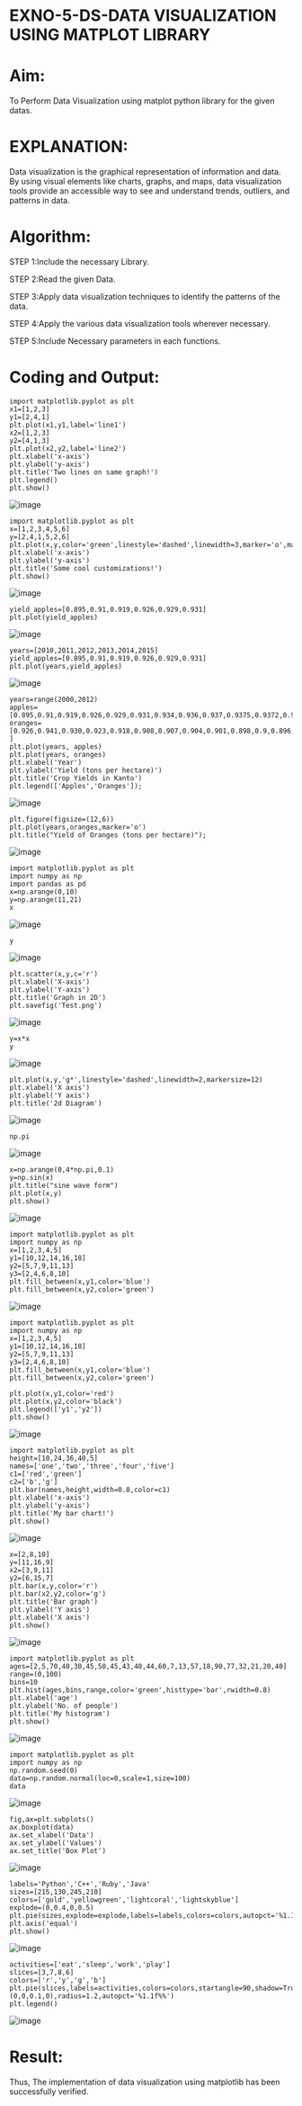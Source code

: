 # EXNO-5-DS-DATA VISUALIZATION USING MATPLOT LIBRARY

# Aim:
  To Perform Data Visualization using matplot python library for the given datas.

# EXPLANATION:
Data visualization is the graphical representation of information and data. By using visual elements like charts, graphs, and maps, data visualization tools provide an accessible way to see and understand trends, outliers, and patterns in data.

# Algorithm:
STEP 1:Include the necessary Library.

STEP 2:Read the given Data.

STEP 3:Apply data visualization techniques to identify the patterns of the data.

STEP 4:Apply the various data visualization tools wherever necessary.

STEP 5:Include Necessary parameters in each functions.

# Coding and Output:
 ```
import matplotlib.pyplot as plt
x1=[1,2,3]
y1=[2,4,1]
plt.plot(x1,y1,label='line1')
x2=[1,2,3]
y2=[4,1,3]
plt.plot(x2,y2,label='line2')
plt.xlabel('x-axis')
plt.ylabel('y-axis')
plt.title('Two lines on same graph!')
plt.legend()
plt.show()
```
![image](https://github.com/Aaron-0111/EXNO-5-DS/assets/149347631/69c6383e-99f5-43c5-aa51-86dba3704924)


```
import matplotlib.pyplot as plt
x=[1,2,3,4,5,6]
y=[2,4,1,5,2,6]
plt.plot(x,y,color='green',linestyle='dashed',linewidth=3,marker='o',markerfacecolor='blue',markersize=12)
plt.xlabel('x-axis')
plt.ylabel('y-axis')
plt.title('Some cool customizations!')
plt.show()
```
![image](https://github.com/Aaron-0111/EXNO-5-DS/assets/149347631/fb64ac21-a1a7-484e-a4b6-425311ed49ae)

```
yield_apples=[0.895,0.91,0.919,0.926,0.929,0.931]
plt.plot(yield_apples)
```
![image](https://github.com/Aaron-0111/EXNO-5-DS/assets/149347631/30ebd91b-ec0c-47dc-928d-050542017f9c)

```
years=[2010,2011,2012,2013,2014,2015]
yield_apples=[0.895,0.91,0.919,0.926,0.929,0.931]
plt.plot(years,yield_apples)
```
![image](https://github.com/Aaron-0111/EXNO-5-DS/assets/149347631/843c5efe-aeba-4643-8089-f58c99ea6e8c)

```
years=range(2000,2012)
apples=[0.895,0.91,0.919,0.926,0.929,0.931,0.934,0.936,0.937,0.9375,0.9372,0.939]
oranges=[0.926,0.941,0.930,0.923,0.918,0.908,0.907,0.904,0.901,0.898,0.9,0.896, ]
plt.plot(years, apples)
plt.plot(years, oranges)
plt.xlabel('Year')
plt.ylabel('Yield (tons per hectare)')
plt.title('Crop Yields in Kanto')
plt.legend(['Apples','Oranges']);
```
![image](https://github.com/Aaron-0111/EXNO-5-DS/assets/149347631/0c79a361-26ab-4978-8531-d0a08fab0ca5)

```
plt.figure(figsize=(12,6))
plt.plot(years,oranges,marker='o')
plt.title("Yield of Oranges (tons per hectare)");
```
![image](https://github.com/Aaron-0111/EXNO-5-DS/assets/149347631/589e1264-9426-4e52-a9ae-1c504f4a0f88)

```
import matplotlib.pyplot as plt
import numpy as np
import pandas as pd
x=np.arange(0,10)
y=np.arange(11,21)
x
```
![image](https://github.com/Aaron-0111/EXNO-5-DS/assets/149347631/118407ac-0f1d-4d01-bd3a-0be14280edb6)

```
y
```
![image](https://github.com/Aaron-0111/EXNO-5-DS/assets/149347631/e4f603e5-100c-49a0-9ca9-1ff6d7d5d3eb)

```
plt.scatter(x,y,c='r')
plt.xlabel('X-axis')
plt.ylabel('Y-axis')
plt.title('Graph in 2D')
plt.savefig('Test.png')
```
![image](https://github.com/Aaron-0111/EXNO-5-DS/assets/149347631/5b078a15-dc9e-4456-9b71-e3cc29803981)

```
y=x*x
y
```
![image](https://github.com/Aaron-0111/EXNO-5-DS/assets/149347631/b1d93fa1-94c3-4b11-8dcd-e0a16b9e206c)

```
plt.plot(x,y,'g*',linestyle='dashed',linewidth=2,markersize=12)
plt.xlabel('X axis')
plt.ylabel('Y axis')
plt.title('2d Diagram')
```
![image](https://github.com/Aaron-0111/EXNO-5-DS/assets/149347631/a3a8e245-25dd-4162-8c38-892b3877c17c)

```
np.pi
```
![image](https://github.com/Aaron-0111/EXNO-5-DS/assets/149347631/3b8f0d68-94f6-4907-889b-65b2f19a06d1)

```
x=np.arange(0,4*np.pi,0.1)
y=np.sin(x)
plt.title("sine wave form")
plt.plot(x,y)
plt.show()
```
![image](https://github.com/Aaron-0111/EXNO-5-DS/assets/149347631/882ff1ec-06a8-41b8-a973-6a58db0c359f)

```
import matplotlib.pyplot as plt
import numpy as np
x=[1,2,3,4,5]
y1=[10,12,14,16,18]
y2=[5,7,9,11,13]
y3=[2,4,6,8,10]
plt.fill_between(x,y1,color='blue')
plt.fill_between(x,y2,color='green')
```
![image](https://github.com/Aaron-0111/EXNO-5-DS/assets/149347631/cd93631d-e1ec-4f0d-b393-279953b2bd67)

```
import matplotlib.pyplot as plt
import numpy as np
x=[1,2,3,4,5]
y1=[10,12,14,16,18]
y2=[5,7,9,11,13]
y3=[2,4,6,8,10]
plt.fill_between(x,y1,color='blue')
plt.fill_between(x,y2,color='green')

plt.plot(x,y1,color='red')
plt.plot(x,y2,color='black')
plt.legend(['y1','y2'])
plt.show()
```
![image](https://github.com/Aaron-0111/EXNO-5-DS/assets/149347631/c2687412-0627-494f-940e-6c27ec58c3d2)

```
import matplotlib.pyplot as plt
height=[10,24,36,40,5]
names=['one','two','three','four','five']
c1=['red','green']
c2=['b','g']
plt.bar(names,height,width=0.8,color=c1)
plt.xlabel('x-axis')
plt.ylabel('y-axis')
plt.title('My bar chart!')
plt.show()
```
![image](https://github.com/Aaron-0111/EXNO-5-DS/assets/149347631/f84d9b93-bb7c-4afd-8472-d796b0ce0498)

```
x=[2,8,10]
y=[11,16,9]
x2=[3,9,11]
y2=[6,15,7]
plt.bar(x,y,color='r')
plt.bar(x2,y2,color='g')
plt.title('Bar graph')
plt.ylabel('Y axis')
plt.xlabel('X axis')
plt.show()
```
![image](https://github.com/Aaron-0111/EXNO-5-DS/assets/149347631/596ac2d7-ceed-4d03-9474-418e6e104367)

```
import matplotlib.pyplot as plt
ages=[2,5,70,40,30,45,50,45,43,40,44,60,7,13,57,18,90,77,32,21,20,40]
range=(0,100)
bins=10
plt.hist(ages,bins,range,color='green',histtype='bar',rwidth=0.8)
plt.xlabel('age')
plt.ylabel('No. of people')
plt.title('My histogram')
plt.show()
```
![image](https://github.com/Aaron-0111/EXNO-5-DS/assets/149347631/aeda23bd-1a9e-4022-97b3-b4eb26a020b9)

```
import matplotlib.pyplot as plt
import numpy as np
np.random.seed(0)
data=np.random.normal(loc=0,scale=1,size=100)
data
```
![image](https://github.com/Aaron-0111/EXNO-5-DS/assets/149347631/1e18e3be-98d4-42af-83a0-c91400229db2)

```
fig,ax=plt.subplots()
ax.boxplot(data)
ax.set_xlabel('Data')
ax.set_ylabel('Values')
ax.set_title('Box Plot')
```
![image](https://github.com/Aaron-0111/EXNO-5-DS/assets/149347631/dc5ce2f7-5b16-45c4-b605-a8284cd4793e)

```
labels='Python','C++','Ruby','Java'
sizes=[215,130,245,210]
colors=['gold','yellowgreen','lightcoral','lightskyblue']
explode=(0,0.4,0,0.5)
plt.pie(sizes,explode=explode,labels=labels,colors=colors,autopct='%1.1f%%',shadow=True)
plt.axis('equal')
plt.show()
```
![image](https://github.com/Aaron-0111/EXNO-5-DS/assets/149347631/66e37ab8-a865-4e01-9dbe-5b7c19f0d03f)

```
activities=['eat','sleep','work','play']
slices=[3,7,8,6]
colors=['r','y','g','b']
plt.pie(slices,labels=activities,colors=colors,startangle=90,shadow=True,explode=(0,0,0.1,0),radius=1.2,autopct='%1.1f%%')
plt.legend()
```

![image](https://github.com/Aaron-0111/EXNO-5-DS/assets/149347631/995b0d9f-2622-483a-98fa-ca48ce6d2d81)

# Result:

Thus, The implementation of data visualization using matplotlib has been successfully verified.

